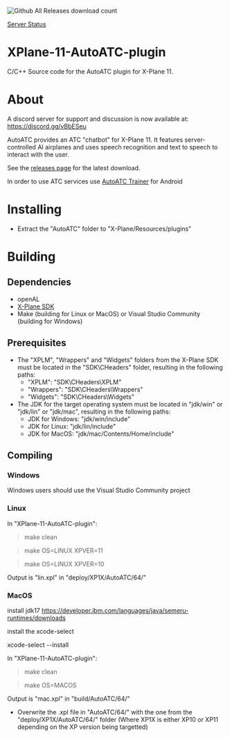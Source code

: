 
![Github All Releases download count](https://img.shields.io/github/downloads/mSparks43/XPlane-11-AutoATC-plugin/total.svg?style=flat)

[Server Status](http://autoatc.zem-solutions.com/Status.html)

# XPlane-11-AutoATC-plugin
C/C++ Source code for the AutoATC plugin for X-Plane 11.

# About

A discord server for support and discussion is now available at:
https://discord.gg/vBbESeu

AutoATC provides an ATC "chatbot" for X-Plane 11. It features server-controlled AI airplanes and uses speech recognition and text to speech to interact with the user.

See the [releases page](https://github.com/mSparks43/XPlane-11-AutoATC-plugin/releases) for the latest download.

In order to use ATC services use [AutoATC Trainer](https://play.google.com/store/apps/details?id=org.zem.atctranspro) for Android

# Installing
* Extract the "AutoATC" folder to "X-Plane/Resources/plugins"

# Building
## Dependencies
* openAL
* [X-Plane SDK](https://developer.x-plane.com/sdk/plugin-sdk-downloads/)
* Make (building for Linux or MacOS) or Visual Studio Community (building for Windows)

## Prerequisites
* The "XPLM", "Wrappers" and "Widgets" folders from the X-Plane SDK must be located in the "SDK\CHeaders" folder, resulting in the following paths:
    * "XPLM": "SDK\CHeaders\XPLM"
    * "Wrappers": "SDK\CHeaders\Wrappers"
    * "Widgets": "SDK\CHeaders\Widgets"
* The JDK for the target operating system must be located in "jdk/win" or "jdk/lin" or "jdk/mac", resulting in the following paths:
    * JDK for Windows: "jdk/win/include"
    * JDK for Linux: "jdk/lin/include"
    * JDK for MacOS: "jdk/mac/Contents/Home/include"

## Compiling
### Windows
Windows users should use the Visual Studio Community project 

### Linux
In "XPlane-11-AutoATC-plugin":
> make clean

> make OS=LINUX XPVER=11

> make OS=LINUX XPVER=10

Output is "lin.xpl" in "deploy/XP1X/AutoATC/64/"

### MacOS
install jdk17
https://developer.ibm.com/languages/java/semeru-runtimes/downloads

install the xcode-select

xcode-select --install


In "XPlane-11-AutoATC-plugin":
> make clean

> make OS=MACOS

Output is "mac.xpl" in "build/AutoATC/64/"


* Overwrite the .xpl file in "AutoATC/64/" with the one from the "deploy/XP1X/AutoATC/64/" folder (Where XP1X is either XP10 or XP11 depending on the XP version being targetted)
